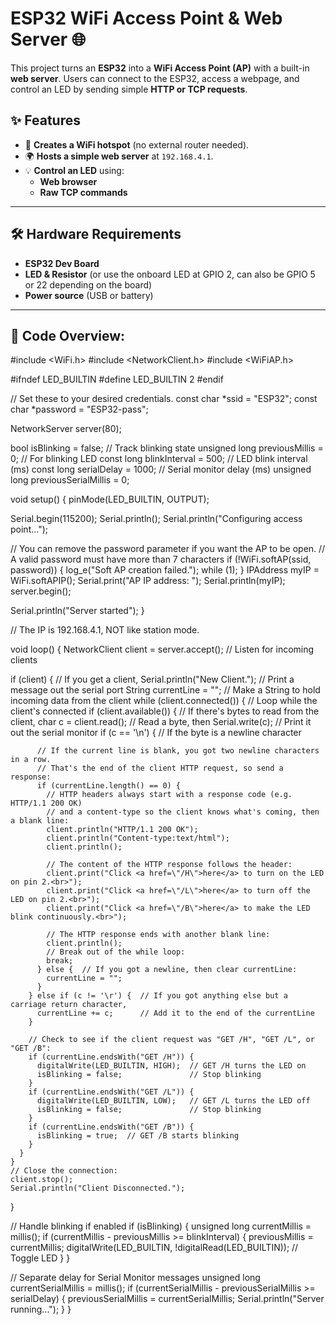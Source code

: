 # ESP32 WiFi Access Point & Web Server 🌐  

This project turns an **ESP32** into a **WiFi Access Point (AP)** with a built-in **web server**. Users can connect to the ESP32, access a webpage, and control an LED by sending simple **HTTP or TCP requests**.  

## ✨ Features  
- 📶 **Creates a WiFi hotspot** (no external router needed).  
- 🌍 **Hosts a simple web server** at `192.168.4.1`.
- 💡 **Control an LED** using:  
  - **Web browser**  
  - **Raw TCP commands** 

---

## 🛠️ Hardware Requirements  
- **ESP32 Dev Board**  
- **LED & Resistor** (or use the onboard LED at GPIO 2, can also be GPIO 5 or 22 depending on the board)  
- **Power source** (USB or battery)  

---

## 📜 Code Overview:  
#include <WiFi.h>
#include <NetworkClient.h>
#include <WiFiAP.h>

#ifndef LED_BUILTIN
#define LED_BUILTIN 2
#endif

// Set these to your desired credentials.
const char *ssid = "ESP32";
const char *password = "ESP32-pass";

NetworkServer server(80);

bool isBlinking = false;  // Track blinking state
unsigned long previousMillis = 0;  // For blinking LED
const long blinkInterval = 500;  // LED blink interval (ms)
const long serialDelay = 1000;  // Serial monitor delay (ms)
unsigned long previousSerialMillis = 0;

void setup() {
  pinMode(LED_BUILTIN, OUTPUT);

  Serial.begin(115200);
  Serial.println();
  Serial.println("Configuring access point...");

  // You can remove the password parameter if you want the AP to be open.
  // A valid password must have more than 7 characters
  if (!WiFi.softAP(ssid, password)) {
    log_e("Soft AP creation failed.");
    while (1);
  }
  IPAddress myIP = WiFi.softAPIP();
  Serial.print("AP IP address: ");
  Serial.println(myIP);
  server.begin();

  Serial.println("Server started");
}

// The IP is 192.168.4.1, NOT like station mode.

void loop() {
  NetworkClient client = server.accept();  // Listen for incoming clients

  if (client) {                     // If you get a client,
    Serial.println("New Client.");  // Print a message out the serial port
    String currentLine = "";        // Make a String to hold incoming data from the client
    while (client.connected()) {    // Loop while the client's connected
      if (client.available()) {     // If there's bytes to read from the client,
        char c = client.read();     // Read a byte, then
        Serial.write(c);            // Print it out the serial monitor
        if (c == '\n') {            // If the byte is a newline character

          // If the current line is blank, you got two newline characters in a row.
          // That's the end of the client HTTP request, so send a response:
          if (currentLine.length() == 0) {
            // HTTP headers always start with a response code (e.g. HTTP/1.1 200 OK)
            // and a content-type so the client knows what's coming, then a blank line:
            client.println("HTTP/1.1 200 OK");
            client.println("Content-type:text/html");
            client.println();

            // The content of the HTTP response follows the header:
            client.print("Click <a href=\"/H\">here</a> to turn on the LED on pin 2.<br>");
            client.print("Click <a href=\"/L\">here</a> to turn off the LED on pin 2.<br>");
            client.print("Click <a href=\"/B\">here</a> to make the LED blink continuously.<br>");

            // The HTTP response ends with another blank line:
            client.println();
            // Break out of the while loop:
            break;
          } else {  // If you got a newline, then clear currentLine:
            currentLine = "";
          }
        } else if (c != '\r') {  // If you got anything else but a carriage return character,
          currentLine += c;      // Add it to the end of the currentLine
        }

        // Check to see if the client request was "GET /H", "GET /L", or "GET /B":
        if (currentLine.endsWith("GET /H")) {
          digitalWrite(LED_BUILTIN, HIGH);  // GET /H turns the LED on
          isBlinking = false;               // Stop blinking
        }
        if (currentLine.endsWith("GET /L")) {
          digitalWrite(LED_BUILTIN, LOW);   // GET /L turns the LED off
          isBlinking = false;               // Stop blinking
        }
        if (currentLine.endsWith("GET /B")) {
          isBlinking = true;  // GET /B starts blinking
        }
      }
    }
    // Close the connection:
    client.stop();
    Serial.println("Client Disconnected.");
  }

  // Handle blinking if enabled
  if (isBlinking) {
    unsigned long currentMillis = millis();
    if (currentMillis - previousMillis >= blinkInterval) {
      previousMillis = currentMillis;
      digitalWrite(LED_BUILTIN, !digitalRead(LED_BUILTIN));  // Toggle LED
    }
  }

  // Separate delay for Serial Monitor messages
  unsigned long currentSerialMillis = millis();
  if (currentSerialMillis - previousSerialMillis >= serialDelay) {
    previousSerialMillis = currentSerialMillis;
    Serial.println("Server running...");
  }
}

